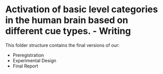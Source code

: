 # Activation of basic level categories in the human brain based on different cue types. - Writing

This folder structure contains the final versions of our:
* Preregistration
* Experimental Design
* Final Report
